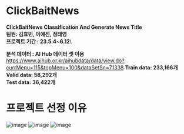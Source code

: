 # ClickBaitNews
**ClickBaitNews Classification And Generate News Title\
팀원: 김효민, 이예진, 정태영\
프로젝트 기간 : 23.5.4~6.12**\\

**분석 데이터 : AI Hub 데이터 셋 이용** https://www.aihub.or.kr/aihubdata/data/view.do?currMenu=115&topMenu=100&dataSetSn=71338
**Train data: 233,166개**\
**Valid data: 58,292개**\
**Test data: 36,422개**


# 프로젝트 선정 이유
![image](https://github.com/user-attachments/assets/21ac178e-4ab1-4f3e-b8dd-949c7c57f4f3)
![image](https://github.com/user-attachments/assets/fdb4fd94-f9ca-4406-b0a8-bccc8c0c1a07)
![image](https://github.com/user-attachments/assets/752e22ab-6497-4fcd-a074-4fc53e3f4d88)

